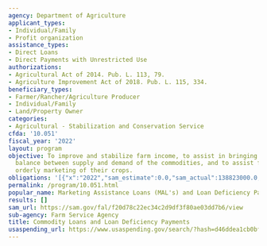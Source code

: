 ```yaml
---
agency: Department of Agriculture
applicant_types:
- Individual/Family
- Profit organization
assistance_types:
- Direct Loans
- Direct Payments with Unrestricted Use
authorizations:
- Agricultural Act of 2014. Pub. L. 113, 79.
- Agriculture Improvement Act of 2018. Pub. L. 115, 334.
beneficiary_types:
- Farmer/Rancher/Agriculture Producer
- Individual/Family
- Land/Property Owner
categories:
- Agricultural - Stabilization and Conservation Service
cfda: '10.051'
fiscal_year: '2022'
layout: program
objective: To improve and stabilize farm income, to assist in bringing about a better
  balance between supply and demand of the commodities, and to assist farmers in the
  orderly marketing of their crops.
obligations: '[{"x":"2022","sam_estimate":0.0,"sam_actual":138823000.0,"usa_spending_actual":233428365.32},{"x":"2023","sam_estimate":136604000.0,"sam_actual":0.0,"usa_spending_actual":73658380.81},{"x":"2024","sam_estimate":136600000.0,"sam_actual":0.0,"usa_spending_actual":0.0}]'
permalink: /program/10.051.html
popular_name: Marketing Assistance Loans (MAL's) and Loan Deficiency Payments (LDP's)
results: []
sam_url: https://sam.gov/fal/f20d78c22ec34c2d9df3f80ae03dd7b6/view
sub-agency: Farm Service Agency
title: Commodity Loans and Loan Deficiency Payments
usaspending_url: https://www.usaspending.gov/search/?hash=d46ddea1cb0bf404ae6b1362c50fb201
---
```

